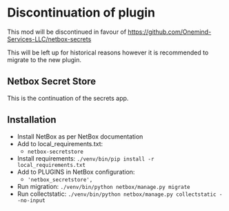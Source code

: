 # Discontinuation of plugin

This mod will be discontinued in favour of https://github.com/Onemind-Services-LLC/netbox-secrets

This will be left up for historical reasons however it is recommended to migrate to the new plugin.

Netbox Secret Store
---

This is the continuation of the secrets app.

Installation
----

* Install NetBox as per NetBox documentation
* Add to local_requirements.txt:
  * `netbox-secretstore`
* Install requirements: `./venv/bin/pip install -r local_requirements.txt`
* Add to PLUGINS in NetBox configuration:
  * `'netbox_secretstore',`
* Run migration: `./venv/bin/python netbox/manage.py migrate`
* Run collectstatic: `./venv/bin/python netbox/manage.py collectstatic --no-input`

